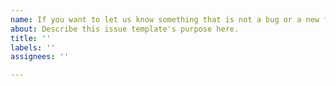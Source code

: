 ```yaml
---
name: If you want to let us know something that is not a bug or a new feature
about: Describe this issue template's purpose here.
title: ''
labels: ''
assignees: ''

---
```



